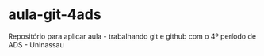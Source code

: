 # aula-git-4ads
Repositório para aplicar aula - trabalhando git e github com o 4º período de ADS - Uninassau
